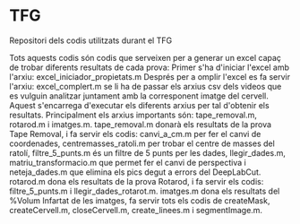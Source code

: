 # TFG
Repositori dels codis utilitzats durant el TFG

Tots aquests codis són codis que serveixen per a generar un excel capaç de trobar diferents resultats de cada prova:
Primer s'ha d'iniciar l'excel amb l'arxiu: excel_iniciador_propietats.m
Després per a omplir l'excel es fa servir l'arxiu: excel_complert.m se li ha de passar els arxius csv dels videos que es vulguin analitzar juntament amb la corresponent imatge del cervell. Aquest s'encarrega d'executar els diferents arxius per tal d'obtenir els resultats.
Principalment els arxius importants són: tape_removal.m, rotarod.m i imatges.m.
tape_removal.m donarà els resultats de la prova Tape Removal, i fa servir els codis: canvi_a_cm.m per fer el canvi de coordenades, centremasses_ratoli.m per trobar el centre de masses del ratolí, filtre_5_punts.m és un filtre de 5 punts per les dades, llegir_dades.m, matriu_transformacio.m que permet fer el canvi de perspectiva i neteja_dades.m que elimina els pics degut a errors del DeepLabCut.
rotarod.m dona els resultats de la prova Rotarod, i fa servir els codis: filtre_5_punts.m i llegir_dades_rotarot.m.
imatges.m dona els resultats del %Volum Infartat de les imatges, fa servir tots els codis de createMask, createCervell.m, closeCervell.m, create_linees.m i segmentImage.m.


